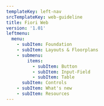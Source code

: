 ```yaml
---
templateKey: left-nav
srcTemplateKey: web-guideline
title: Fiori Web
version: '1.01'
leftmenu:
  menu:
    - subItem: Foundation
    - subItem: Layouts & Floorplans
    - submenu:
        items:
          - subItem: Button
          - subItem: Input-Field
          - subItem: Table
      subItem: Controls
    - subItem: What's new
    - subItem: Resources
---
```


